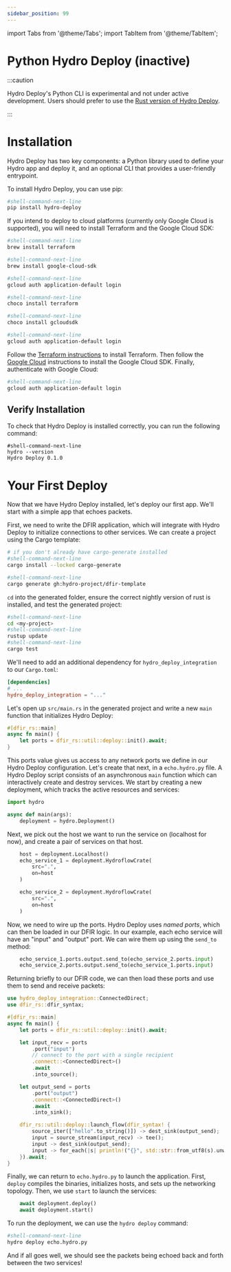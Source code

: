 ```yaml
---
sidebar_position: 99
---
```


import Tabs from '@theme/Tabs';
import TabItem from '@theme/TabItem';

# Python Hydro Deploy (inactive)

:::caution

Hydro Deploy's Python CLI is experimental and not under active development. Users should prefer to use the [Rust version of Hydro Deploy](/docs/hydro/deploy).

:::

# Installation
Hydro Deploy has two key components: a Python library used to define your Hydro app and deploy it, and an optional CLI that provides a user-friendly entrypoint.

To install Hydro Deploy, you can use pip:

```bash
#shell-command-next-line
pip install hydro-deploy
```

If you intend to deploy to cloud platforms (currently only Google Cloud is supported), you will need to install Terraform and the Google Cloud SDK:

<Tabs groupId="operating-systems">
<TabItem value="mac" label="macOS">

```bash
#shell-command-next-line
brew install terraform

#shell-command-next-line
brew install google-cloud-sdk

#shell-command-next-line
gcloud auth application-default login
```

</TabItem>
<TabItem value="win" label="Windows">

```bash
#shell-command-next-line
choco install terraform

#shell-command-next-line
choco install gcloudsdk

#shell-command-next-line
gcloud auth application-default login
```

</TabItem>
<TabItem value="linux" label="Linux">

Follow the [Terraform instructions](https://developer.hashicorp.com/terraform/tutorials/gcp-get-started/install-cli) to install Terraform. Then follow the [Google Cloud](https://cloud.google.com/sdk/docs/install#linux) instructions to install the Google Cloud SDK. Finally, authenticate with Google Cloud:

```bash
#shell-command-next-line
gcloud auth application-default login
```

</TabItem>
</Tabs>

## Verify Installation
To check that Hydro Deploy is installed correctly, you can run the following command:

```console
#shell-command-next-line
hydro --version
Hydro Deploy 0.1.0
```

# Your First Deploy
Now that we have Hydro Deploy installed, let's deploy our first app. We'll start with a simple app that echoes packets.

First, we need to write the DFIR application, which will integrate with Hydro Deploy to initialize connections to other services. We can create a project using the Cargo template:

```bash
# if you don't already have cargo-generate installed
#shell-command-next-line
cargo install --locked cargo-generate

#shell-command-next-line
cargo generate gh:hydro-project/dfir-template
```

`cd` into the generated folder, ensure the correct nightly version of rust is installed, and test the generated project:
```bash
#shell-command-next-line
cd <my-project>
#shell-command-next-line
rustup update
#shell-command-next-line
cargo test
```

We'll need to add an additional dependency for `hydro_deploy_integration` to our `Cargo.toml`:

```toml
[dependencies]
# ...
hydro_deploy_integration = "..."
```

Let's open up `src/main.rs` in the generated project and write a new `main` function that initializes Hydro Deploy:

```rust
#[dfir_rs::main]
async fn main() {
    let ports = dfir_rs::util::deploy::init().await;
}
```

This ports value gives us access to any network ports we define in our Hydro Deploy configuration. Let's create that next, in a `echo.hydro.py` file. A Hydro Deploy script consists of an asynchronous `main` function which can interactively create and destroy services. We start by creating a new deployment, which tracks the active resources and services:

```python
import hydro

async def main(args):
    deployment = hydro.Deployment()
```

Next, we pick out the host we want to run the service on (localhost for now), and create a pair of services on that host.

```python
    host = deployment.Localhost()
    echo_service_1 = deployment.HydroflowCrate(
        src=".",
        on=host
    )

    echo_service_2 = deployment.HydroflowCrate(
        src=".",
        on=host
    )
```

Now, we need to wire up the ports. Hydro Deploy uses _named ports_, which can then be loaded in our DFIR logic. In our example, each echo service will have an "input" and "output" port. We can wire them up using the `send_to` method:

```python
    echo_service_1.ports.output.send_to(echo_service_2.ports.input)
    echo_service_2.ports.output.send_to(echo_service_1.ports.input)
```

Returning briefly to our DFIR code, we can then load these ports and use them to send and receive packets:

```rust
use hydro_deploy_integration::ConnectedDirect;
use dfir_rs::dfir_syntax;

#[dfir_rs::main]
async fn main() {
    let ports = dfir_rs::util::deploy::init().await;

    let input_recv = ports
        .port("input")
        // connect to the port with a single recipient
        .connect::<ConnectedDirect>()
        .await
        .into_source();

    let output_send = ports
        .port("output")
        .connect::<ConnectedDirect>()
        .await
        .into_sink();

    dfir_rs::util::deploy::launch_flow(dfir_syntax! {
        source_iter(["hello".to_string()]) -> dest_sink(output_send);
        input = source_stream(input_recv) -> tee();
        input -> dest_sink(output_send);
        input -> for_each(|s| println!("{}", std::str::from_utf8(s).unwrap()));
    }).await;
}
```

Finally, we can return to `echo.hydro.py` to launch the application. First, `deploy` compiles the binaries, initializes hosts, and sets up the networking topology. Then, we use `start` to launch the services:

```python
    await deployment.deploy()
    await deployment.start()
```

To run the deployment, we can use the `hydro deploy` command:

```bash
#shell-command-next-line
hydro deploy echo.hydro.py
```

And if all goes well, we should see the packets being echoed back and forth between the two services!
